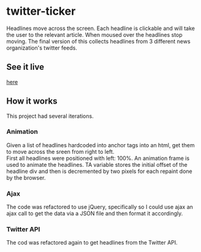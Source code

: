 # twitter-ticker
Headlines move across the screen. Each headline is clickable and will take the user to the relevant article.  When moused over the headlines stop moving. The final version of this collects headlines from 3 different news organization's twitter feeds. 

## See it live 
<a href="https://maggie-wiseman-portfolio.herokuapp.com/ticker/">here</a>

## How it works
This project had several iterations.  

### Animation
Given a list of headlines hardcoded into anchor tags into an html, get them to move across the sreen from right to left.  
First all headlines were positioned with left: 100%.  An animation frame is used to animate the headlines. TA variable stores the initial offset of the headline div and then is decremented by two pixels for each repaint done by the browser. 

### Ajax
The code was refactored to use jQuery, specifically so I could use ajax an ajax call to get the data via a JSON file and then format it accordingly.

### Twitter API
The cod was refactored again to get headlines from the Twitter API. 
